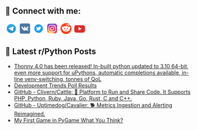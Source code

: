 ## 🔎 Connect with me:
[<img src="https://github.com/bullbesh/bullbesh/blob/main/images/Telegram.png" width="32" height="32" />](https://t.me/bullbesh)
[<img src="https://github.com/bullbesh/bullbesh/blob/main/images/VK.png" width="32" height="32" />](https://vk.com/bullbesh)
[<img src="https://github.com/bullbesh/bullbesh/blob/main/images/Twitter.png" width="32" height="32" />](https://twitter.com/bullbesh1)
[<img src="https://github.com/bullbesh/bullbesh/blob/main/images/Instagram.png" width="32" height="32" />](https://www.instagram.com/bullbesh)
[<img src="https://github.com/bullbesh/bullbesh/blob/main/images/Reddit.png" width="32" height="32" />](https://www.reddit.com/user/bullbesh)
[<img src="https://github.com/bullbesh/bullbesh/blob/main/images/YouTube.png" width="32" height="32" />](https://www.youtube.com/channel/UCtfjRs6uzgq5mfm8S06WTcg)

## 📕 Latest r/Python Posts
<!-- BLOG-POST-LIST:START -->
- [Thonny 4.0 has been released! In-built python updated to 3.10 64-bit, even more support for uPythons, automatic completions available, in-line venv-switching, tonnes of QoL](https://www.reddit.com/r/Python/comments/xaqvy3/thonny_40_has_been_released_inbuilt_python/)
- [Development Trends Poll Results](https://www.reddit.com/r/Python/comments/xaprh9/development_trends_poll_results/)
- [GitHub - Clivern/Cattle: 🐺 Platform to Run and Share Code. It Supports PHP, Python, Ruby, Java, Go, Rust, C and C++.](https://www.reddit.com/r/Python/comments/xaoyoc/github_cliverncattle_platform_to_run_and_share/)
- [GitHub - Uptimedog/Cavalier: 🐕 Metrics Ingestion and Alerting Reimagined.](https://www.reddit.com/r/Python/comments/xaowul/github_uptimedogcavalier_metrics_ingestion_and/)
- [My First Game in PyGame What You Think?](https://www.reddit.com/r/Python/comments/xao98d/my_first_game_in_pygame_what_you_think/)
<!-- BLOG-POST-LIST:END -->

